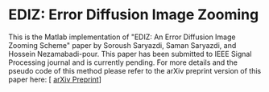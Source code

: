 # EDIZ: Error Diffusion Image Zooming

This is the Matlab implementation of "EDIZ: An Error Diffusion Image Zooming Scheme" paper by Soroush Saryazdi, Saman Saryazdi, and Hossein Nezamabadi-pour. This paper has been submitted to IEEE Signal Processing journal and is currently pending. For more details and the pseudo code of this method please refer to the arXiv preprint version of this paper here: [ <a href="https://arxiv.org/pdf/1712.00855.pdf">arXiv Preprint</a>]
